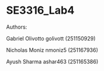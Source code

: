# SE3316_Lab4
Authors:

Gabriel Olivotto 
golivott
(251150929)

Nicholas Moniz 
nmoniz5
(251167936)

Ayush Sharma 
ashar463
(251165386)
